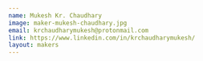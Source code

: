 ```yaml
---
name: Mukesh Kr. Chaudhary
image: maker-mukesh-chaudhary.jpg
email: krchaudharymukesh@protonmail.com
link: https://www.linkedin.com/in/krchaudharymukesh/
layout: makers
---
```

